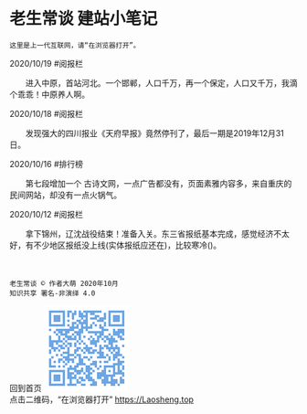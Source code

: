 老生常谈 建站小笔记
====================

	这里是上一代互联网，请“在浏览器打开”。


2020/10/19	#阅报栏

　　进入中原，首站河北。一个邯郸，人口千万，再一个保定，人口又千万，我滴个乖乖！中原养人啊。

2020/10/18	#阅报栏

　　发现强大的四川报业《天府早报》竟然停刊了，最后一期是2019年12月31日。

2020/10/16	#排行榜

　　第七段增加一个 古诗文网，一点广告都没有，页面素雅内容多，来自重庆的民间网站，却没有一点火锅气。

2020/10/12	#阅报栏

　　拿下锦州，辽沈战役结束！准备入关。东三省报纸基本完成，感觉经济不太好，有不少地区报纸没上线(实体报纸应还在)，比较寒冷()。


　

	老生常谈 © 作者大萌 2020年10月
	知识共享 署名-非演绎 4.0

回到首页
<a href=".." title="返回老生常谈首页"><img src="../indexQR-Blue.png" /></a>  
点击二维码，“在浏览器打开” https://Laosheng.top
